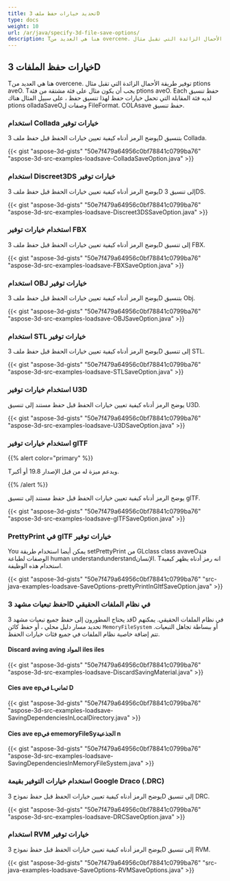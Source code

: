 ```yaml
---
title: تحديد خيارات حفظ ملف 3D
type: docs
weight: 10
url: /ar/java/specify-3d-file-save-options/
description: Tهنا هي العديد من overcene. توفير طريقة الأحمال الزائدة التي تقبل مثال ptions aveO.
---
```

##  **خيارات حفظ الملفات 3D**
Tهنا هي العديد من overcene. توفير طريقة الأحمال الزائدة التي تقبل مثال ptions aveO. Tيجب أن يكون مثال على فئة مشتقة من فئة ptions aveO. Each حفظ تنسيق لديه فئة المقابلة التي تحمل خيارات حفظ لهذا تنسيق حفظ ، على سبيل المثال هناك ptions olladaSaveOوصفات ل FileFormat. COLAsave حفظ تنسيق.
###  **استخدام Collada خيارات توفير**
يوضح الرمز أدناه كيفية تعيين خيارات الحفظ قبل حفظ ملف 3D بتنسيق Collada.

{{< gist "aspose-3d-gists" "50e7f479a64956c0bf78841c0799ba76" "aspose-3d-src-examples-loadsave-ColladaSaveOption.java" >}}
###  **استخدام Discreet3DS خيارات توفير**
يوضح الرمز أدناه كيفية تعيين خيارات الحفظ قبل حفظ ملف 3D إلى تنسيق 3DS.

{{< gist "aspose-3d-gists" "50e7f479a64956c0bf78841c0799ba76" "aspose-3d-src-examples-loadsave-Discreet3DSSaveOption.java" >}}
###  **استخدام خيارات توفير FBX**
يوضح الرمز أدناه كيفية تعيين خيارات الحفظ قبل حفظ ملف 3D إلى تنسيق FBX.

{{< gist "aspose-3d-gists" "50e7f479a64956c0bf78841c0799ba76" "aspose-3d-src-examples-loadsave-FBXSaveOption.java" >}}
###  **استخدام OBJ خيارات توفير**
يوضح الرمز أدناه كيفية تعيين خيارات الحفظ قبل حفظ ملف 3D بتنسيق Obj.

{{< gist "aspose-3d-gists" "50e7f479a64956c0bf78841c0799ba76" "aspose-3d-src-examples-loadsave-OBJSaveOption.java" >}}
###  **استخدام STL خيارات توفير**
يوضح الرمز أدناه كيفية تعيين خيارات الحفظ قبل حفظ ملف 3D إلى تنسيق STL.

{{< gist "aspose-3d-gists" "50e7f479a64956c0bf78841c0799ba76" "aspose-3d-src-examples-loadsave-STLSaveOption.java" >}}
###  **استخدام خيارات توفير U3D**
يوضح الرمز أدناه كيفية تعيين خيارات الحفظ قبل حفظ مستند إلى تنسيق U3D.

{{< gist "aspose-3d-gists" "50e7f479a64956c0bf78841c0799ba76" "aspose-3d-src-examples-loadsave-U3DSaveOption.java" >}}
###  **استخدام خيارات توفير glTF**
{{% alert color="primary" %}} 

Tويدعم ميزة له من قبل الإصدار 19.8 أو أكبر.

{{% /alert %}} 



يوضح الرمز أدناه كيفية تعيين خيارات الحفظ قبل حفظ مستند إلى تنسيق glTF.

{{< gist "aspose-3d-gists" "50e7f479a64956c0bf78841c0799ba76" "aspose-3d-src-examples-loadsave-glTFSaveOption.java" >}}
###  **PrettyPrint في glTF خيارات توفير**
You يمكن أيضا استخدام طريقة setPrettyPrint من GLclass class avaveOفئة الوصفات لطباعة human understandunderstandالإنسان. Tانه رمز أدناه يظهر كيفية استخدام هذه الوظيفة.

{{< gist "aspose-3d-gists" "50e7f479a64956c0bf78841c0799ba76" "src-java-examples-loadsave-SaveOptions-prettyPrintInGltfSaveOption.java" >}}
###  **احفظ تبعيات مشهد 3D في نظام الملفات الحقيقي**
قد يحتاج المطورون إلى حفظ جميع تبعيات مشهد 3D في نظام الملفات الحقيقي. يمكنهم تحديد مسار دليل محلي ، أو حفظ كائن `MemoryFileSystem` أو ببساطة تجاهل التبعيات. تتم إضافة خاصية نظام الملفات في جميع فئات خيارات الحفظ.
####  **Discard aving aving المواد iles iles**
{{< gist "aspose-3d-gists" "50e7f479a64956c0bf78841c0799ba76" "aspose-3d-src-examples-loadsave-DiscardSavingMaterial.java" >}}
####  **Cies ave epفي Lثماني D**
{{< gist "aspose-3d-gists" "50e7f479a64956c0bf78841c0799ba76" "aspose-3d-src-examples-loadsave-SavingDependenciesInLocalDirectory.java" >}}
####  **Cies ave epفي ememoryFileSyالجذعية n**
{{< gist "aspose-3d-gists" "50e7f479a64956c0bf78841c0799ba76" "aspose-3d-src-examples-loadsave-SavingDependenciesInMemoryFileSystem.java" >}}
###  **استخدام خيارات التوفير بقيمة Google Draco (.DRC)**
يوضح الرمز أدناه كيفية تعيين خيارات الحفظ قبل حفظ نموذج 3D إلى تنسيق DRC.

{{< gist "aspose-3d-gists" "50e7f479a64956c0bf78841c0799ba76" "aspose-3d-src-examples-loadsave-DRCSaveOption.java" >}}
###  **استخدام RVM خيارات توفير**
يوضح الرمز أدناه كيفية تعيين خيارات الحفظ قبل حفظ نموذج 3D إلى تنسيق RVM.

{{< gist "aspose-3d-gists" "50e7f479a64956c0bf78841c0799ba76" "src-java-examples-loadsave-SaveOptions-RVMSaveOptions.java" >}}
